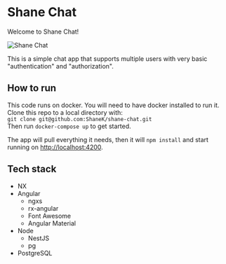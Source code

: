 

# Shane Chat

Welcome to Shane Chat!

![Shane Chat](https://user-images.githubusercontent.com/561207/154571246-58fe7d0d-cf06-42ad-b067-6bbff603b8ce.png)

This is a simple chat app that supports multiple users with very basic "authentication" and "authorization".  

## How to run
This code runs on docker. You will need to have docker installed to run it.  
Clone this repo to a local directory with:  
`git clone git@github.com:ShaneK/shane-chat.git`  
Then run `docker-compose up` to get started.

The app will pull everything it needs, then it will `npm install` and start running on [http://localhost:4200](http://localhost:4200).


## Tech stack
- NX
- Angular
    - ngxs
    - rx-angular
    - Font Awesome
    - Angular Material
- Node
    - NestJS
    - pg
- PostgreSQL
